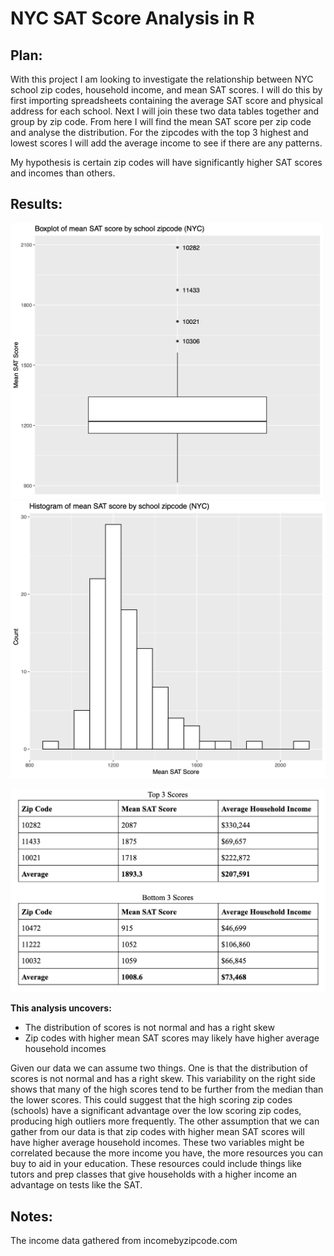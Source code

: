 # NYC SAT Score Analysis in R

## Plan:
With this project I am looking to investigate the relationship between NYC school zip codes, household income, and mean SAT scores. I will do this by first importing spreadsheets containing the average SAT score and physical address for each school. Next I will join these two data tables together and group by zip code. From here I will find the mean SAT score per zip code and analyse the distribution. For the zipcodes with the top 3 highest and lowest scores I will add the average income to see if there are any patterns.

My hypothesis is certain zip codes will have significantly higher SAT scores and incomes than others. 

## Results:

<img src="https://raw.githubusercontent.com/ericciarla/NYC_SAT_ANALYSIS/master/output/boxplot.png" width="500px"><img src="https://raw.githubusercontent.com/ericciarla/NYC_SAT_ANALYSIS/master/output/histogram.png" width="510px">
<p align="center">
  <img src="https://raw.githubusercontent.com/ericciarla/NYC_SAT_ANALYSIS/master/output/top3bottom3.png" width="700px">
</p>

**This analysis uncovers:**
- The distribution of scores is not normal and has a right skew
- Zip codes with higher mean SAT scores may likely have higher average household incomes

Given our data we can assume two things. One is that the distribution of scores is not normal and has a right skew. This variability on the right side shows that many of the high scores tend to be further from the median than the lower scores. This could suggest that the high 	scoring zip codes (schools) have a significant advantage over the low scoring zip codes, producing high outliers more frequently. The other assumption that we can gather from our data is that zip codes with higher mean SAT scores will have higher average household incomes. These two variables might be correlated because the more income you have, the more resources you can buy to aid in your education. These resources could include things like tutors and prep classes that give households with a higher income an advantage on tests like the SAT. 


## Notes:
The income data gathered from incomebyzipcode.com




